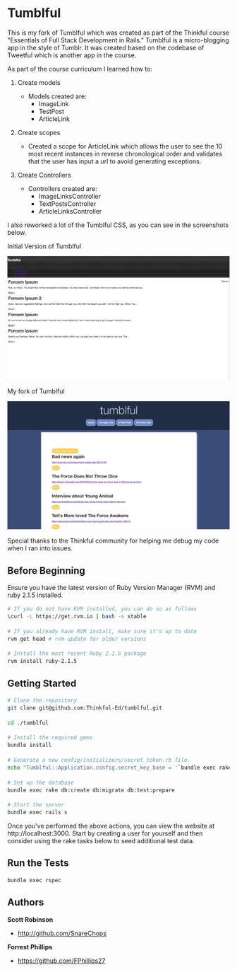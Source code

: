 Tumblful
=============
This is my fork of Tumblful which was created as part of the Thinkful course "Essentials of Full Stack Development in Rails."
Tumblful is a micro-blogging app in the style of Tumblr. It was created based on the codebase of Tweetful which is another app in the course.

As part of the course curriculum I learned how to:

1. Create models
    * Models created are:
        * ImageLink
        * TestPost
        * ArticleLink

2. Create scopes
    * Created a scope for ArticleLink which allows the user to see the 10 most recent instances in reverse chronological order and validates that the user has input a url to avoid generating exceptions.

3. Create Controllers
    * Controllers created are:
        * ImageLinksController
        * TextPostsController
        * ArticleLinksController

I also reworked a lot of the Tumblful CSS, as you can see in the screenshots below.

Initial Version of Tumblful

![Screenshot of the initial version of Tumblful](app/assets/images/InitialTumblful.png?raw=true "Initial version of Tumblful")

My fork of Tumblful

![Screenshot of my fork of Tumblful](app/assets/images/ForkedTumblful2.png?raw=true "My fork of Tumblful")

Special thanks to the Thinkful community for helping me debug my code when I ran into issues.

Before Beginning
-------------

Ensure you have the latest version of Ruby Version Manager (RVM) and ruby 2.1.5 installed.

```sh
# If you do not have RVM installed, you can do so as follows
\curl -L https://get.rvm.io | bash -s stable

# If you already have RVM install, make sure it's up to date
rvm get head # rvm update for older versions

# Install the most recent Ruby 2.1.5 package
rvm install ruby-2.1.5
```

Getting Started
-------------

```sh
# Clone the repository
git clone git@github.com:Thinkful-Ed/tumblful.git

cd ./tumblful

# Install the required gems
bundle install

# Generate a new config/initializers/secret_token.rb file.
echo "Tumblful::Application.config.secret_key_base = '`bundle exec rake secret`'" > config/initializers/secret_token.rb

# Set up the database
bundle exec rake db:create db:migrate db:test:prepare

# Start the server
bundle exec rails s
```

Once you've performed the above actions, you can view the website at http://localhost:3000.
Start by creating a user for yourself and then consider using the rake tasks below to seed
additional test data.


Run the Tests
-------------

```sh
bundle exec rspec
```

Authors
-------

**Scott Robinson**
- http://github.com/SnareChops
 
**Forrest Phillips**
- https://github.com/FPhillips27
